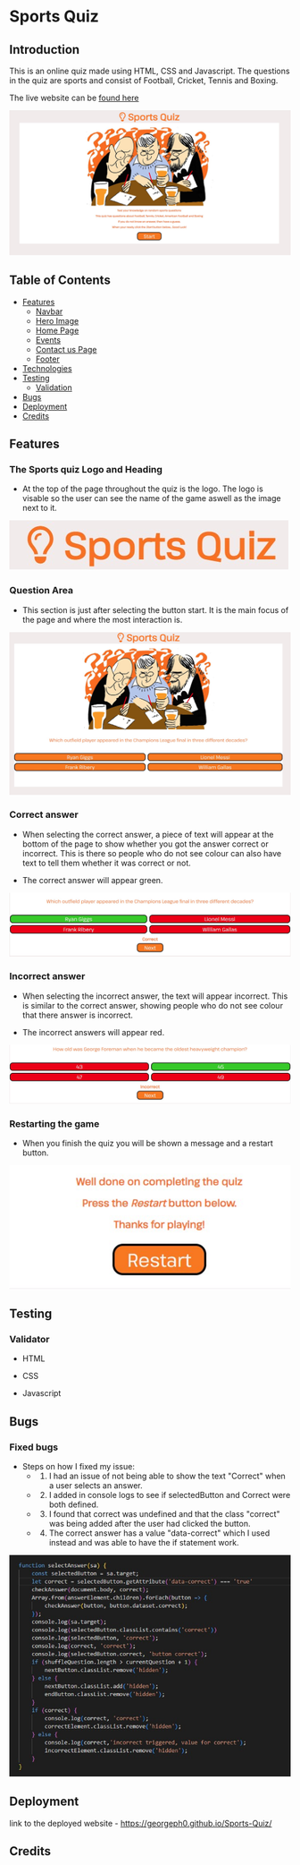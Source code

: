 # **Sports Quiz**

## **Introduction**

This is an online quiz made using HTML, CSS and Javascript. The questions in the quiz are sports and consist of Football, Cricket, Tennis and Boxing.

The live website can be [found here](https://georgeph0.github.io/Sports-Quiz/)

<img src="assets/readme-images/main-page.jpg" alt="Main Page">

## **Table of Contents**

- [Features](#features)
    - [Navbar](#navigation-bar)
    - [Hero Image](#hero-image)
    - [Home Page](#landing-page)
    - [Events](#events-page)
    - [Contact us Page](#contact-page)
    - [Footer](#footer)
- [Technologies](#technologies)
- [Testing](#testing)
    - [Validation](#validator-testing)
- [Bugs](#bugs)
- [Deployment](#deployment)
- [Credits](#credits)

## **Features**

### The Sports quiz Logo and Heading

- At the top of the page throughout the quiz is the logo. The logo is visable so the user can see the name of the game aswell as the image next to it.

![Logo](assets/readme-images/logo.jpg)

### Question Area

- This section is just after selecting the button start. It is the main focus of the page and where the most interaction is.

![Question Area](assets/readme-images/question-selection.jpg)

### Correct answer

- When selecting the correct answer, a piece of text will appear at the bottom of the page to show whether you got the answer correct or incorrect.
This is there so people who do not see colour can also have text to tell them whether it was correct or not.

- The correct answer will appear green.

![Correct Answer](assets/readme-images/correct-answer.jpg)

### Incorrect answer

- When selecting the incorrect answer, the text will appear incorrect. This is similar to the correct answer, showing people who do not see colour that there answer is incorrect.

- The incorrect answers will appear red.

![Incorrect Answer](assets/readme-images/incorrect-answer.jpg)

### Restarting the game

- When you finish the quiz you will be shown a message and a restart button.

![Restart](assets/readme-images/restart-quiz.jpg)

## **Testing**

### Validator

- HTML

- CSS

- Javascript

## **Bugs**

### Fixed bugs

- Steps on how I fixed my issue:
    - 1. I had an issue of not being able to show the text "Correct" when a user selects an answer.
    - 2. I added in console logs to see if selectedButton and Correct were both defined.
    - 3. I found that correct was undefined and that the class "correct" was being added after the user had clicked the button.
    - 4. The correct answer has a value "data-correct" which I used instead and was able to have the if statement work.

![Correct and Incorrect text](assets/readme-images/fix-correct-text.jpg)

## **Deployment**

link to the deployed website - https://georgeph0.github.io/Sports-Quiz/

## **Credits**
